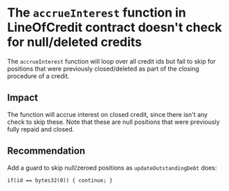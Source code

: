 # The `accrueInterest` function in LineOfCredit contract doesn't check for null/deleted credits 

The `accrueInterest` function will loop over all credit ids but fail to skip for positions that were previously closed/deleted as part of the closing procedure of a credit.

## Impact

The function will accrue interest on closed credit, since there isn't any check to skip these. Note that these are null positions that were previously fully repaid and closed.

## Recommendation

Add a guard to skip null/zeroed positions as `updateOutstandingDebt` does:

```
if(id == bytes32(0)) { continue; }
```
